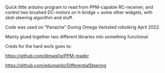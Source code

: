 Quick little arduino program to read from PPM-capable RC-receiver, and control two brushed DC-motors on h-bridge + some other widgets, with skid-steering algorithm and stuff.

Code was used on "Panache" During Omega Verksted robotkrig April 2022.

Mainly glued together two different libraries into something functional.

Creds for the hard work goes to:

https://github.com/dimag0g/PPM-reader

https://github.com/edumardo/DifferentialSteering
